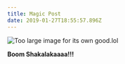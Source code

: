 ```yaml
---
title: Magic Post
date: 2019-01-27T18:55:57.896Z
---
```

![Too large image for its own good.lol](/assets/img_0226.jpg)

**Boom Shakalakaaaa!!!**
